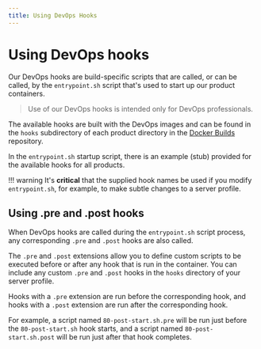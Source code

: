 ```yaml
---
title: Using DevOps Hooks
---
```

# Using DevOps hooks

Our DevOps hooks are build-specific scripts that are called, or can be called, by the `entrypoint.sh` script that's used to start up our product containers.

> Use of our DevOps hooks is intended only for DevOps professionals.

The available hooks are built with the DevOps images and can be found in the `hooks` subdirectory of each product directory in the [Docker Builds](https://github.com/pingidentity/pingidentity-docker-builds) repository.

In the `entrypoint.sh` startup script, there is an example (stub) provided for the available hooks for all products.

!!! warning
    It's **critical** that the supplied hook names be used if you modify `entrypoint.sh`, for example, to make subtle changes to a server profile.

## Using .pre and .post hooks

When DevOps hooks are called during the `entrypoint.sh` script process, any corresponding `.pre` and `.post` hooks are also called.

The `.pre` and `.post` extensions allow you to define custom scripts to be executed before or after any hook that is run in the container. You can include any custom `.pre` and `.post` hooks in the `hooks` directory of your server profile.

Hooks with a `.pre` extension are run before the corresponding hook, and hooks with a `.post` extension are run after the corresponding hook.

For example, a script named `80-post-start.sh.pre` will be run just before the `80-post-start.sh` hook starts, and a script named `80-post-start.sh.post` will be run just after that hook completes.
